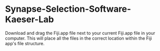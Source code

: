 # Synapse-Selection-Software-Kaeser-Lab

Download and drag the Fiji.app file next to your current Fiji.app file in your computer. 
This will place all the files in the correct location within the Fiji app's file structure.
